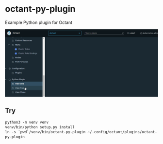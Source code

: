 # octant-py-plugin

Example Python plugin for Octant

![Preview of Python Plugin](octant-py-plugin.gif)

## Try

    python3 -m venv venv
    venv/bin/python setup.py install
    ln -s `pwd`/venv/bin/octant-py-plugin ~/.config/octant/plugins/octant-py-plugin
